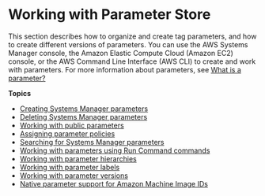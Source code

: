 # Working with Parameter Store<a name="parameter-store-working-with"></a>

This section describes how to organize and create tag parameters, and how to create different versions of parameters\. You can use the AWS Systems Manager console, the Amazon Elastic Compute Cloud \(Amazon EC2\) console, or the AWS Command Line Interface \(AWS CLI\) to create and work with parameters\. For more information about parameters, see [What is a parameter?](systems-manager-parameter-store.md#what-is-a-parameter)

**Topics**
+ [Creating Systems Manager parameters](sysman-paramstore-su-create.md)
+ [Deleting Systems Manager parameters](deleting-parameters.md)
+ [Working with public parameters](parameter-store-public-parameters.md)
+ [Assigning parameter policies](parameter-store-policies.md)
+ [Searching for Systems Manager parameters](parameter-search.md)
+ [Working with parameters using Run Command commands](sysman-param-runcommand.md)
+ [Working with parameter hierarchies](sysman-paramstore-hierarchies.md)
+ [Working with parameter labels](sysman-paramstore-labels.md)
+ [Working with parameter versions](sysman-paramstore-versions.md)
+ [Native parameter support for Amazon Machine Image IDs](parameter-store-ec2-aliases.md)